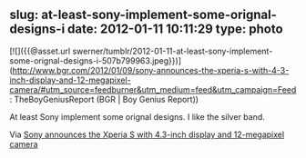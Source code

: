 slug: at-least-sony-implement-some-orignal-designs-i
date: 2012-01-11 10:11:29
type: photo
---

[![]({{@asset.url swerner/tumblr/2012-01-11-at-least-sony-implement-some-orignal-designs-i-507b799963.jpeg}})](http://www.bgr.com/2012/01/09/sony-announces-the-xperia-s-with-4-3-inch-display-and-12-megapixel-camera/#utm_source=feedburner&utm_medium=feed&utm_campaign=Feed: TheBoyGeniusReport (BGR | Boy Genius Report))

At least Sony implement some orignal designs. I like the silver band.

 Via [Sony announces the Xperia S with 4.3-inch display and 12-megapixel camera](http://www.bgr.com/2012/01/09/sony-announces-the-xperia-s-with-4-3-inch-display-and-12-megapixel-camera/#utm_source=feedburner&utm_medium=feed&utm_campaign=Feed:%20TheBoyGeniusReport%20(BGR%20%7C%20Boy%20Genius%20Report))

